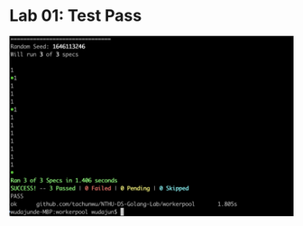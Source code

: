 # Lab 01: Test Pass
![alt text](https://github.com/tachunwu/NTHU-DS-Golang-Lab/blob/main/result.png)
